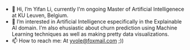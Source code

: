 - 👋 Hi, I’m Yifan Li, currently I'm ongoing Master of Artificial Intelligenece at KU Leuven, Belgium. 
- 👀 I’m interested in Artificial Intelligence especifically in the Explainable AI domain. I'm also ehusiastic about churn prediction using Machine Learning techniques as well as making pretty data visualizations.
- 📫 How to reach me: At yvole@foxmail.com ;))

<!---
yf-li317/yf-li317 is a ✨ special ✨ repository because its `README.md` (this file) appears on your GitHub profile.
You can click the Preview link to take a look at your changes.
--->
